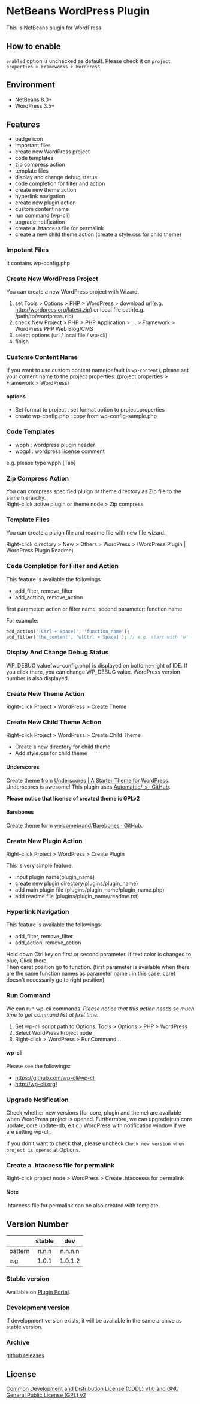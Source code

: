 # NetBeans WordPress Plugin

This is NetBeans plugin for WordPress.

## How to enable

`enabled` option is unchecked as default. Please check it on `project properties > Frameworks > WordPress`

## Environment
- NetBeans 8.0+
- WordPress 3.5+

## Features
- badge icon
- important files
- create new WordPress project
- code templates
- zip compress action
- template files
- display and change debug status
- code completion for filter and action
- create new theme action
- hyperlink navigation
- create new plugin action
- custom content name
- run command (wp-cli)
- upgrade notification
- create a .htaccess file for permalink
- create a new child theme action (create a style.css for child theme)

### Impotant Files
It contains wp-config.php

### Create New WordPress Project
You can create a new WordPress project with Wizard.

1. set Tools > Options > PHP > WordPress > download url(e.g. http://wordpress.org/latest.zip) or local file path(e.g. /path/to/wordpress.zip)
2. check New Project > PHP > PHP Application > ... > Framework > WordPress PHP Web Blog/CMS
3. select options (url / local file / wp-cli)
4. finish

### Custome Content Name

If you want to use custom content name(default is `wp-content`), please set your content name to the project properties.
(project properties > Framework > WordPress)

#### options
- Set format to project : set format option to project.properties
- create wp-config.php : copy from wp-config-sample.php

### Code Templates
- wpph : wordpress plugin header
- wpgpl : wordpress license comment

e.g. please type wpph [Tab]

### Zip Compress Action
You can compress specified pluign or theme directory as Zip file to the same hierarchy.  
Right-click active plugin or theme node > Zip compress

### Template Files
You can create a pluign file and readme file with new file wizard.

Right-click directory > New > Others > WordPress > (WordPress Plugin | WordPress Plugin Readme)

### Code Completion for Filter and Action
This feature is available the followings:
- add_filter, remove_filter
- add_acttion, remove_action

first parameter: action or filter name, second parameter: function name

For example:
``` php
add_action('[Ctrl + Space]', 'function_name');
add_filter('the_content', 'w[Ctrl + Space]'); // e.g. start with 'w'
```

### Display And Change Debug Status
WP_DEBUG value(wp-config.php) is displayed on bottome-right of IDE. 
If you click there, you can change WP_DEBUG value.
WordPress version number is also displayed.

### Create New Theme Action
Right-click Project > WordPress > Create Theme

### Create New Child Theme Action
Right-click Project > WordPress > Create Child Theme

- Create a new directory for child theme
- Add style.css for child theme

#### Underscores
Create theme from [Underscores | A Starter Theme for WordPress](http://underscores.me/). Underscores is awesome!
This plugin uses [Automattic/_s · GitHub](https://github.com/automattic/_s).

**Please notice that license of created theme is GPLv2**

#### Barebones
Create theme form [welcomebrand/Barebones · GitHub](https://github.com/welcomebrand/Barebones).

### Create New Plugin Action
Right-click Project > WordPress > Create Plugin

This is very simple feature.
- input plugin name(plugin_name)
- create new plugin directory(plugins/plugin_name)
- add main plugin file (plugins/plugin_name/plugin_name.php)
- add readme file (plugins/plugin_name/readme.txt)

### Hyperlink Navigation
This feature is available the followings:
- add_filter, remove_filter
- add_action, remove_action

Hold down Ctrl key on first or second parameter. If text color is changed to blue, Click there.  
Then caret position go to function. (first parameter is available when there are the same function names as parameter name : in this case, caret doesn't necessarily go to right position)

### Run Command

We can run wp-cli commands. *Please notice that this action needs so much time to get command list at first time.*

1. Set wp-cli script path to Options. Tools > Options > PHP > WordPress
2. Select WordPress Project node
3. Right-click > WordPress > RunCommand...

#### wp-cli

Please see the followings:

- https://github.com/wp-cli/wp-cli
- http://wp-cli.org/

### Upgrade Notification

Check whether new versions (for core, plugin and theme) are available when WordPress project is opened.
Furthermore, we can upgrade(run core update, core update-db, e.t.c.) WordPress with notification window if we are setting wp-cli.

If you don't want to check that, please uncheck `Check new version when project is opened` at Options.

### Create a .htaccess file for permalink

Right-click project node > WordPress > Create .htaccesss for permalink

#### Note
.htaccess file for permalink can be also created with template.

## Version Number

|       |stable |dev      |
|:------|:-----:|:-------:|
|pattern| n.n.n | n.n.n.n |
|e.g.   | 1.0.1 | 1.0.1.2 |

### Stable version

Available on [Plugin Portal](http://plugins.netbeans.org/plugin/46542/php-wordpress-blog-cms).

### Development version

If development version exists, it will be available in the same archive as stable version.

### Archive

[github releases](https://github.com/junichi11/netbeans-wordpress-plugin/releases)

## License
[Common Development and Distribution License (CDDL) v1.0 and GNU General Public License (GPL) v2](http://netbeans.org/cddl-gplv2.html)
